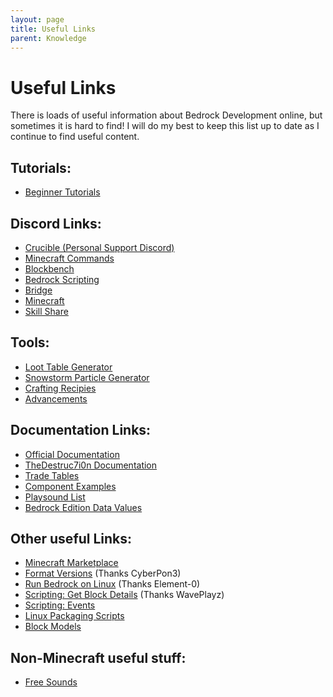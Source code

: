 ```yaml
---
layout: page
title: Useful Links
parent: Knowledge
---
```


# Useful Links 

There is loads of useful information about Bedrock Development online, but sometimes it is hard to find! I will do my best to keep this list up to date as I continue to find useful content.

## Tutorials:
 - [Beginner Tutorials](https://sites.google.com/view/mcbe-add-on-tutorial/guide?authuser=0)

## Discord Links:

 - [Crucible (Personal Support Discord)](https://discord.gg/XjV87YN)
 - [Minecraft Commands](https://discord.gg/QAFXFtZ)
 - [Blockbench](http://discord.gg/fZQbxbg)
 - [Bedrock Scripting](https://discord.gg/46JUdQb)
 - [Bridge](https://discord.gg/NxKuWuA)
 - [Minecraft](https://discord.gg/minecraft)
 - [Skill Share](https://discord.gg/sZ7fkcN)

## Tools:
 - [Loot Table Generator](https://amaury.carrade.eu/minecraft/loot_tables)
 - [Snowstorm Particle Generator](https://jannisx11.github.io/snowstorm/)
 - [Crafting Recipies](https://crafting.thedestruc7i0n.ca/)
 - [Advancements](https://advancements.thedestruc7i0n.ca/)
  
## Documentation Links:
 - [Official Documentation](https://minecraft.gamepedia.com/Add-on)
 - [TheDestruc7i0n Documentation](https://bedrock.dev/)
 - [Trade Tables](https://minecraft.gamepedia.com/Bedrock_Edition_function/loot_tables/trade_tables_documentation)
 - [Component Examples](vanilla_usage/components_1.4/)
 - [Playsound List](http://www.theredengineer.com/1.9-playsound-list.html)
 - [Bedrock Edition Data Values](https://minecraft.gamepedia.com/Bedrock_Edition_data_values)

## Other useful Links:
 - [Minecraft Marketplace](https://www.minecraft.net/en-us/catalog)
 - [Format Versions](https://gist.github.com/Tschrock/e6615f93f0db82ef30ada63f9ad670ac) (Thanks CyberPon3)
 - [Run Bedrock on Linux](https://github.com/Element-0/ElementZero) (Thanks Element-0)
 - [Scripting: Get Block Details](https://github.com/WavePlayz/Bedrock-Scripting-API/tree/master/utility/getBlockDetails) (Thanks WavePlayz)
 - [Scripting: Events](https://gist.github.com/jocopa3/5f718f4198f1ea91a37e3a9da468675c)
 - [Linux Packaging Scripts](https://github.com/ChristopherHX/linux-packaging-scripts)
 - [Block Models](https://blockmodels.com/)

## Non-Minecraft useful stuff:
 - [Free Sounds](https://www.zapsplat.com/sound-effect-categories/)




